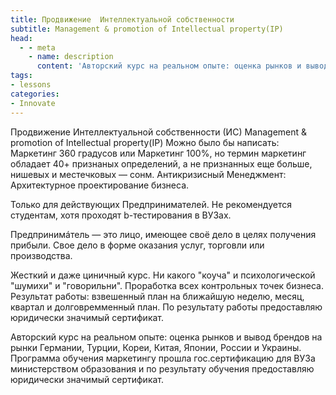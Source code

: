 ```yaml
---
title: Продвижение	Интеллектуальной собственности
subtitle: Management & promotion of Intellectual property(IP)
head:
  - - meta
    - name: description
      content: 'Авторский курс на реальном опыте: оценка рынков и вывод брендов на рынки Германии, Турции, Кореи, Китая, Японии, России и Украины. Программа обучения маркетингу прошла гос.сертификацию для ВУЗа министерством образования'
tags:
- lessons
categories:
- Innovate
---
```



	
Продвижение	Интеллектуальной собственности (ИС)
Management & promotion of Intellectual property(IP)
Можно было бы написать: Маркетинг 360 градусов или Маркетинг 100%, но термин маркетинг обладает 40+ признаных определений, а не признанных еще больше, нишевых и местечковых — сонм.
Антикризисный Менеджмент: Архитектурное проектирование бизнеса.

Только для действующих Предпринимателей.
Не рекомендуется студентам, хотя проходят b-тестирования в ВУЗах.

Предпринимáтель — это лицо, имеющее своё дело в целях получения прибыли. Свое дело в форме оказания услуг, торговли или производства. 

Жесткий и даже циничный курс. Ни какого "коуча" и психологической "шумихи" и "говорильни".
Проработка всех контрольных точек бизнеса. Результат работы: взвешенный план на ближайшую неделю, месяц, квартал и долговремменный план.
По результату работы предоставляю юридически значимый сертификат.

Авторский курс на реальном опыте: оценка рынков и вывод брендов на рынки Германии, Турции, Кореи, Китая, Японии, России и Украины. Программа обучения маркетингу прошла гос.сертификацию для ВУЗа министерством образования и по результату обучения предоставляю юридически значимый сертификат.
